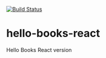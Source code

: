 [![Build Status](https://travis-ci.org/Nerldy/hello-books-react.svg?branch=master)](https://travis-ci.org/Nerldy/hello-books-react)

# hello-books-react

Hello Books React version
